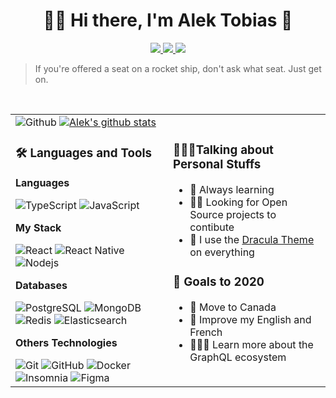 

<h1 align="center">👋🏻 Hi there, I'm Alek Tobias 🚀</h1>
<p align="center">
<a href="https://github.com/alektobias" alt="Github">
  <img src="https://img.shields.io/badge/-Github-000?style=flat&logo=Github&logoColor=white" />
</a>
<a href="https://www.linkedin.com/in/alek-tobias-barreira-lima-754395157/" alt="LinkedIn">
  <img src="https://img.shields.io/badge/-LinkedIn-blue?style=flat&logo=Linkedin&logoColor=white" />
</a>
<a href="mailto:alektobias@gmail.com" alt="Gmail">
  <img src="https://img.shields.io/badge/-Gmail-c14438?style=flat&logo=Gmail&logoColor=white" />
</a>

<!-- [![Discord](https://img.shields.io/badge/-Discord-000000?style=flat&logo=Discord&link=https://github.com/alektobias/)](https://github.com/alektobias/) -->
</p>

> If you're offered a seat on a rocket ship, don't ask what seat. Just get on.

&nbsp;
<table >

  <td width="50%" style="border: 0;">
  <img  alt="Github" src="https://raw.githubusercontent.com/onimur/.github/master/.resources/git-header.svg" />
  <a href="https://github.com/alekotibas">
    <img  alt="Alek's github stats" src="https://github-readme-stats.vercel.app/api?username=alektobias&show_icons=true&hide_border=true" />
  </a>

  ###  🛠 Languages and Tools

 <strong>Languages</strong>

  <img src="https://img.shields.io/badge/-TypeScript-294E80?style=flat&logo=typescript&link=https://github.com/alektobias/" alt="TypeScript" /> 

  <img src="https://img.shields.io/badge/-JavaScript-black?style=flat&logo=javascript&link=https://github.com/alektobias/" alt="JavaScript" /> 
  
 <strong>My Stack</strong>


  <img src="https://img.shields.io/badge/-React-black?style=flat&logo=react&link=https://github.com/alektobias" alt="React" /> 
  <img src="https://img.shields.io/badge/-React%20Native-black?style=flat&logo=react" alt="React Native" /> 
  <img src="https://img.shields.io/badge/-Nodejs-black?style=flat&logo=Node.js&link=https://github.com/alektobias/" alt="Nodejs" /> 

  <strong>Databases</strong>

  <img src="https://img.shields.io/badge/-PostgreSQL-316192?style=flat&logo=postgresql&link=https://github.com/alektobias/" alt="PostgreSQL" /> 
  <img src="https://img.shields.io/badge/-MongoDB-black?style=flat&logo=mongodb&link=https://github.com/alektobias/" alt="MongoDB" /> 
  <img src="https://img.shields.io/badge/-Redis-D22E26?style=flat&logo=redis&logoColor=white&link=https://github.com/alektobias/" alt="Redis" /> 
  <img src="https://img.shields.io/badge/-Elasticsearch-06A5DD?style=flat&logo=elasticsearch&link=https://github.com/alektobias/" alt="Elasticsearch" /> 

  <strong>Others Technologies</strong>

  <img src="https://img.shields.io/badge/-Git-black?style=flat&logo=git&link=https://github.com/alektobias/" alt="Git" /> 
  <img src="https://img.shields.io/badge/-GitHub-181717?style=flat&logo=github&link=https://github.com/alektobias/" alt="GitHub" /> 
  <img src="https://img.shields.io/badge/-Docker-black?style=flat&logo=docker&link=https://github.com/alektobias/" alt="Docker" /> 
  <img src="https://img.shields.io/badge/-Insomnia-5849BE?style=flat&logo=Insomnia&link=https://github.com/alektobias/" alt="Insomnia" /> 
  <img src="https://img.shields.io/badge/-Figma-ffbaba?style=flat&logo=figma" alt="Figma" /> 
  </td>
    <td >

  <!-- Talking about you -->
  ### 🙋🏻‍♂️Talking about Personal Stuffs
  - 🧠 Always learning
  - 💪🏻 Looking for Open Source projects to contibute
  - 🦇 I use the [Dracula Theme](https://draculatheme.com) on everything

  ### 🔭 Goals to 2020
  - 🍁 Move to Canada
  - 📢 Improve my English and French
  - 👩🏻‍💻 Learn more about the GraphQL ecosystem 
    
  </td>
</table>
